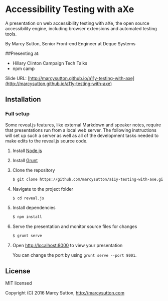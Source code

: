 # Accessibility Testing with aXe

A presentation on web accessibility testing with aXe, the open source accessibility engine, including browser extensions and automated testing tools.

By Marcy Sutton, Senior Front-end Engineer at Deque Systems

##Presenting at:
- Hillary Clinton Campaign Tech Talks
- npm camp

Slide URL: [http://marcysutton.github.io/a11y-testing-with-axe](http://marcysutton.github.io/a11y-testing-with-axe)

## Installation

### Full setup

Some reveal.js features, like external Markdown and speaker notes, require that presentations run from a local web server. The following instructions will set up such a server as well as all of the development tasks needed to make edits to the reveal.js source code.

1. Install [Node.js](http://nodejs.org/)

2. Install [Grunt](http://gruntjs.com/getting-started#installing-the-cli)

4. Clone the repository
   ```sh
   $ git clone https://github.com/marcysutton/a11y-testing-with-axe.git
   ```

5. Navigate to the project folder
   ```sh
   $ cd reveal.js
   ```

6. Install dependencies
   ```sh
   $ npm install
   ```

7. Serve the presentation and monitor source files for changes
   ```sh
   $ grunt serve
   ```

8. Open <http://localhost:8000> to view your presentation

   You can change the port by using `grunt serve --port 8001`.

## License

MIT licensed

Copyright (C) 2016 Marcy Sutton, http://marcysutton.com

